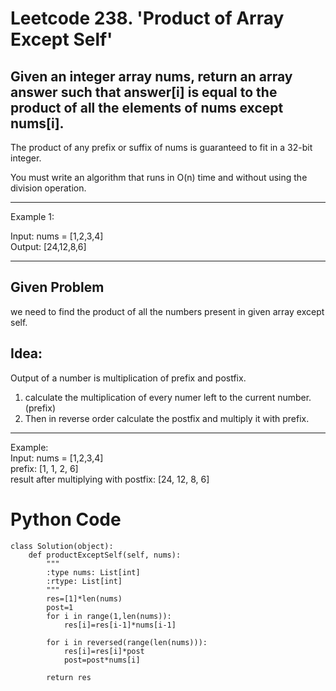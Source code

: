 # Leetcode 238. 'Product of Array Except Self'

## Given an integer array nums, return an array answer such that answer[i] is equal to the product of all the elements of nums except nums[i].

The product of any prefix or suffix of nums is guaranteed to fit in a 32-bit integer.

You must write an algorithm that runs in O(n) time and without using the division operation.

---
Example 1:

Input: nums = [1,2,3,4] </br>
Output: [24,12,8,6] </br>

----
## Given Problem 

we need to find the product of all the numbers present in given array except self. </br>

## Idea:

Output of a number is multiplication of prefix and postfix. </br>
1. calculate the multiplication of every numer left to the current number.  (prefix) </br>
2. Then in reverse order calculate the postfix and multiply it with prefix. </br>
   
---

Example: </br>
Input: nums = [1,2,3,4]  </br>
prefix: [1, 1, 2, 6]  </br>
result after multiplying with postfix: [24, 12, 8, 6]  </br>

# Python Code
```
class Solution(object):
    def productExceptSelf(self, nums):
        """
        :type nums: List[int]
        :rtype: List[int]
        """
        res=[1]*len(nums)
        post=1
        for i in range(1,len(nums)):
            res[i]=res[i-1]*nums[i-1]

        for i in reversed(range(len(nums))):
            res[i]=res[i]*post
            post=post*nums[i]

        return res

```

